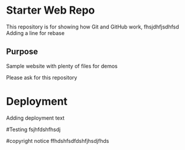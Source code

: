 # Starter Web Repo

This repository is for showing how Git and GitHub work, fhsjdhfjsdhfsd
Adding a line for rebase

## Purpose

Sample website with plenty of files for demos

Please ask for this repository

# Deployment
Adding deployment text

#Testing
fsjhfdshfhsdj

#copyright notice
ffhdshfsdfdshfjhsdjfhds